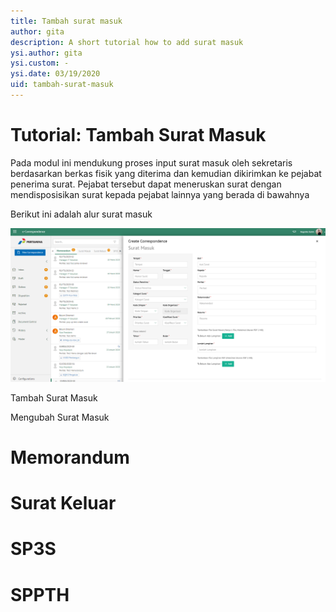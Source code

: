```yaml
---
title: Tambah surat masuk
author: gita
description: A short tutorial how to add surat masuk 
ysi.author: gita
ysi.custom: -
ysi.date: 03/19/2020
uid: tambah-surat-masuk
---
```

# Tutorial: Tambah Surat Masuk

Pada modul ini mendukung proses input surat masuk oleh sekretaris berdasarkan berkas fisik yang diterima dan kemudian dikirimkan ke pejabat penerima surat. Pejabat tersebut dapat meneruskan surat dengan mendisposisikan surat kepada pejabat lainnya yang berada di bawahnya

Berikut ini adalah alur surat masuk

![Tambah Surat Masuk](_static/tambah_surat_masuk.png?sanitize=true)

Tambah Surat Masuk

Mengubah Surat Masuk

# Memorandum

# Surat Keluar

# SP3S

# SPPTH